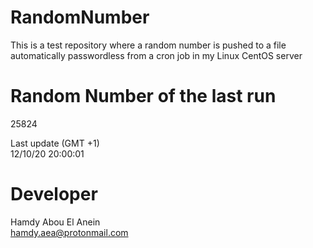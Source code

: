 # RandomNumber    
This is a test repository where a random number is pushed to a file automatically passwordless from a cron job in my Linux CentOS server    
# Random Number of the last run   
25824
      
Last update (GMT +1)    
12/10/20 20:00:01
# Developer    
Hamdy Abou El Anein   
hamdy.aea@protonmail.com
